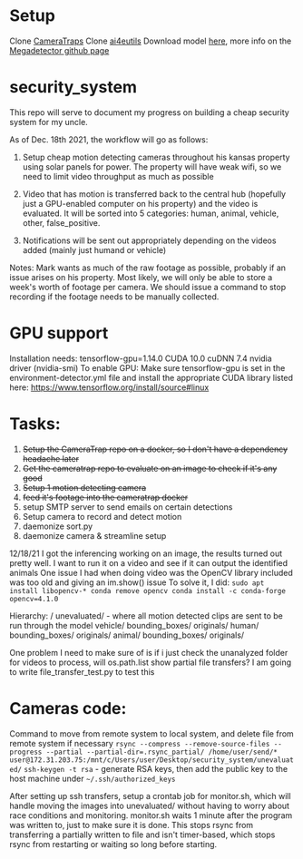 # Setup
Clone [CameraTraps](https://github.com/microsoft/CameraTraps)
Clone [ai4eutils](https://github.com/microsoft/ai4eutils)
Download model [here](https://lilablobssc.blob.core.windows.net/models/camera_traps/megadetector/md_v4.1.0/md_v4.1.0.pb), more info on the [Megadetector github page](https://github.com/microsoft/CameraTraps/blob/master/megadetector.md)


# security_system

This repo will serve to document my progress on building a cheap security system for my uncle.

As of Dec. 18th 2021, the workflow will go as follows:
1. Setup cheap motion detecting cameras throughout his kansas property using solar panels for power.
The property will have weak wifi, so we need to limit video throughput as much as possible

2. Video that has motion is transferred back to the central hub (hopefully just a GPU-enabled computer on his property) and the video is evaluated. It will be sorted into 5 categories: human, animal, vehicle, other, false_positive.

3. Notifications will be sent out appropriately depending on the videos added (mainly just humand or vehicle)

Notes:
Mark wants as much of the raw footage as possible, probably if an issue arises on his property. Most likely, we will only be able to store a week's worth of footage per camera. We should issue a command to stop recording if the footage needs to be manually collected.

# GPU support
Installation needs:
tensorflow-gpu=1.14.0
CUDA 10.0
cuDNN 7.4
nvidia driver (nvidia-smi)
To enable GPU:
Make sure tensorflow-gpu is set in the environment-detector.yml file and install the appropriate CUDA library listed here: https://www.tensorflow.org/install/source#linux


# Tasks:
1. ~~Setup the CameraTrap repo on a docker, so I don't have a dependency headache later~~
2. ~~Get the cameratrap repo to evaluate on an image to check if it's any good~~
3. ~~Setup 1 motion detecting camera~~
4. ~~feed it's footage into the cameratrap docker~~
5. setup SMTP server to send emails on certain detections
6. Setup camera to record and detect motion
7. daemonize sort.py
8. daemonize camera & streamline setup


12/18/21
I got the inferencing working on an image, the results turned out pretty well. I want to run it on a video and see if it can output the identified animals
One issue I had when doing video was the OpenCV library included was too old and giving an im.show() issue
To solve it, I did:
`sudo apt install libopencv-*
conda remove opencv
conda install -c conda-forge opencv=4.1.0`


Hierarchy:
/
	unevaluated/ - where all motion detected clips are sent to be run through the model
	vehicle/
		bounding_boxes/
		originals/
	human/
		bounding_boxes/
		originals/
	animal/
		bounding_boxes/
		originals/

One problem I need to make sure of is if i just check the unanalyzed folder for videos to process, will os.path.list show partial file transfers? I am going to write file_transfer_test.py to test this

# Cameras code:
Command to move from remote system to local system, and delete file from remote system if necessary
`rsync --compress --remove-source-files --progress --partial --partial-dir=.rsync_partial/ /home/user/send/* user@172.31.203.75:/mnt/c/Users/user/Desktop/security_system/unevaluated/`
`ssh-keygen -t rsa` - generate RSA keys, then add the public key to the host machine under `~/.ssh/authorized_keys`

After setting up ssh transfers, setup a crontab job for monitor.sh, which will handle moving the images into unevaluated/ without having to worry about race conditions and monitoring. monitor.sh waits 1 minute after the program was written to, just to make sure it is done. This stops rsync from transferring a partially written to file and isn't timer-based, which stops rsync from restarting or waiting so long before starting.
